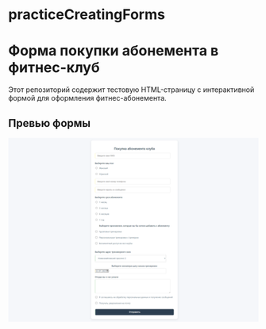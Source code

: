 # practiceCreatingForms
# Форма покупки абонемента в фитнес-клуб

Этот репозиторий содержит тестовую HTML-страницу с интерактивной формой для оформления фитнес-абонемента.

## Превью формы

![Страница с формой](https://github.com/SJana0/practiceCreatingForms/blob/main/preview.png)
